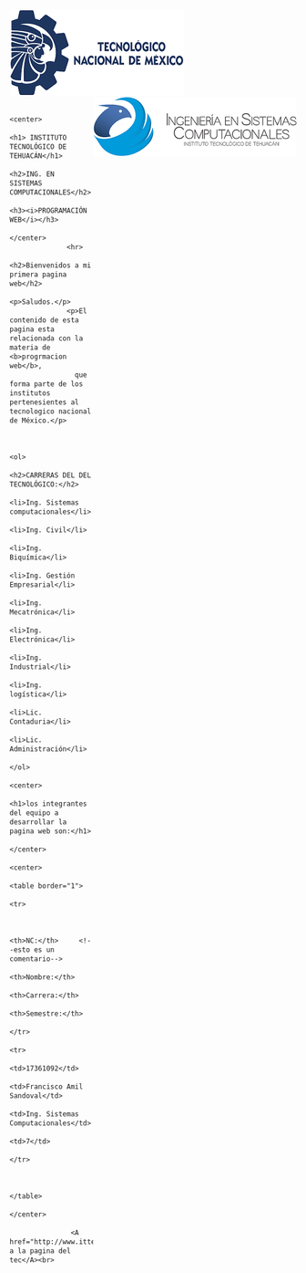 
<html lang="en">
<head>
          <meta charset="UTF-8">
          <meta http-equiv="X-UA-Compatible" content="IE=edge">
          <meta name="viewport" content="width=device-width, initial-scale=1.0">
          <title></title>
</head>
<body>
          <img src="tecnm.png">
          <img src="logo.png" style="float: right;"> 
      
    
                  <center>
                       <h1> INSTITUTO TECNOLÓGICO DE TEHUACÁN</h1>
                       <h2>ING. EN  SISTEMAS COMPUTACIONALES</h2>
                       <h3><i>PROGRAMACIÓN WEB</i></h3>
                  </center>
                  <hr>
                   <h2>Bienvenidos a mi primera pagina web</h2>
                  <p>Saludos.</p> 
                  <p>El contenido de esta pagina esta relacionada con la materia de <b>progrmacion web</b>, 
                    que forma parte de los institutos pertenesientes al tecnologico nacional de México.</p>
                       
                        
                        <ol>
                            <h2>CARRERAS DEL DEL TECNOLÓGICO:</h2>
                            <li>Ing. Sistemas computacionales</li> 
                            <li>Ing. Civil</li> 
                            <li>Ing. Biquímica</li>
                            <li>Ing. Gestión Empresarial</li>
                            <li>Ing. Mecatrónica</li>
                            <li>Ing. Electrónica</li>
                            <li>Ing. Industrial</li>
                            <li>Ing. logística</li>
                            <li>Lic. Contaduria</li>
                            <li>Lic. Administración</li>
                        </ol>  
                        <center>       
                               <h1>los integrantes del equipo a desarrollar la pagina web son:</h1>
                        </center> 
                    <center>
                        <table border="1">
                          <tr>
                            
    
                            <th>NC:</th>     <!--esto es un comentario-->
                            <th>Nombre:</th>
                            <th>Carrera:</th>
                            <th>Semestre:</th>
                          </tr>
                          <tr>
                            <td>17361092</td>
                            <td>Francisco Amil Sandoval</td>
                            <td>Ing. Sistemas Computacionales</td>
                            <td>7</td>
                          </tr>
                         
    
                        </table>
                   </center>
    
                   <A href="http://www.ittehuacan.edu.mx">Ir a la pagina del tec</A><br>
                  
          
</body>
</html>
